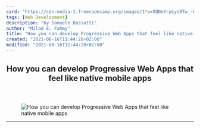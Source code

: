 ```yaml
---
card: "https://cdn-media-1.freecodecamp.org/images/1*ox8QNeYrpLys9Tw_-Khk0Q.png"
tags: [Web Development]
description: "by Samuele Dassatti"
author: "Milad E. Fahmy"
title: "How you can develop Progressive Web Apps that feel like native mobile apps"
created: "2021-08-16T11:44:28+02:00"
modified: "2021-08-16T11:44:28+02:00"
---
```

<div class="site-wrapper">
<main id="site-main" class="site-main outer">
<div class="inner">
<article class="post-full post tag-web-development tag-tech tag-programming tag-apps-tag tag-technology ">
<header class="post-full-header">
<h1 class="post-full-title">How you can develop Progressive Web Apps that feel like native mobile apps</h1>
</header>
<figure class="post-full-image">
<picture>
<source media="(max-width: 700px)" sizes="1px" srcset="data:image/gif;base64,R0lGODlhAQABAIAAAAAAAP///yH5BAEAAAAALAAAAAABAAEAAAIBRAA7 1w">
<source media="(min-width: 701px)" sizes="(max-width: 800px) 400px,
(max-width: 1170px) 700px,
1400px" srcset="https://cdn-media-1.freecodecamp.org/images/1*ox8QNeYrpLys9Tw_-Khk0Q.png 300w,
https://cdn-media-1.freecodecamp.org/images/1*ox8QNeYrpLys9Tw_-Khk0Q.png 600w,
https://cdn-media-1.freecodecamp.org/images/1*ox8QNeYrpLys9Tw_-Khk0Q.png 1000w,
https://cdn-media-1.freecodecamp.org/images/1*ox8QNeYrpLys9Tw_-Khk0Q.png 2000w">
<img onerror="this.style.display='none'" src="https://cdn-media-1.freecodecamp.org/images/1*ox8QNeYrpLys9Tw_-Khk0Q.png" alt="How you can develop Progressive Web Apps that feel like native mobile apps">
</picture>
</figure>
<section class="post-full-content">
<div class="post-content medium-migrated-article">
</div>
<hr>
</section>
</article>
</div>
</main>
</div>
<!-- Google Tag Manager (noscript) -->
<!-- End Google Tag Manager (noscript) -->
